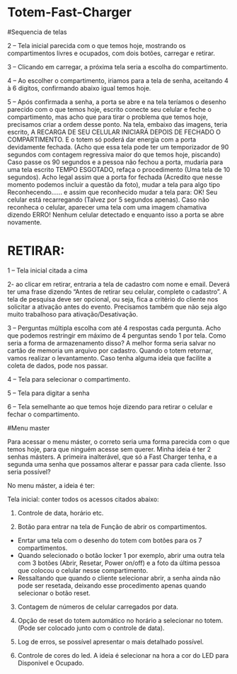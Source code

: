 # Totem-Fast-Charger

#Sequencia de telas

2 – Tela inicial parecida com o que temos hoje, mostrando os compartimentos livres e
ocupados, com dois botões, carregar e retirar.

3 – Clicando em carregar, a próxima tela seria a escolha do compartimento.

4 – Ao escolher o compartimento, iriamos para a tela de senha, aceitando 4 à 6 digitos,
confirmando abaixo igual temos hoje.

5 – Após confirmada a senha, a porta se abre e na tela teríamos o desenho parecido com o que
temos hoje, escrito conecte seu celular e feche o compartimento, mas acho que para tirar o
problema que temos hoje, precisamos criar a ordem desse ponto. Na tela, embaixo das imagens, teria escrito, A RECARGA DE SEU CELULAR INICIARÁ DEPOIS DE FECHADO O COMPARTIMENTO. E o totem só poderá dar energia com a porta devidamente fechada. (Acho que essa tela pode ter um temporizador de 90 segundos com contagem regressiva maior do que temos hoje, piscando) Caso passe os 90 segundos e a pessoa não fechou a porta, mudaria para uma tela escrito TEMPO ESGOTADO, refaça o procedimento
(Uma tela de 10 segundos). Acho legal assim que a porta for fechada (Acredito que nesse momento podemos incluir a questão da foto), mudar a tela para algo tipo Reconhecendo...... e assim que reconhecido mudar a tela para: OK! Seu celular está recarregando (Talvez por 5 segundos apenas). Caso não reconheca o celular, aparecer uma tela com uma imagem chamativa dizendo ERRO! Nenhum celular detectado e enquanto isso a porta se abre novamente.

# RETIRAR:

1 – Tela inicial citada a cima

2- ao clicar em retirar, entraria a tela de cadastro com nome e email. Deverá ter uma frase dizendo “Antes de retirar seu celular, complete o cadastro”. A tela de pesquisa deve ser opcional, ou seja, fica a critério do cliente nos solicitar a ativação antes do evento. Precisamos também que não seja algo muito trabalhoso para ativação/Desativação.

3 – Perguntas múltipla escolha com até 4 respostas cada pergunta. Acho que podemos restringir em máximo de 4 perguntas sendo 1 por tela. Como seria a forma de armazenamento disso? A melhor forma seria salvar no cartão de memoria um arquivo por cadastro. Quando o totem retornar, vamos realizar o levantamento. Caso tenha alguma ideia que facilite a coleta de dados, pode nos passar.

4 – Tela para selecionar o compartimento.

5 – Tela para digitar a senha

6 – Tela semelhante ao que temos hoje dizendo para retirar o celular e fechar o
compartimento.

#Menu master

Para acessar o menu máster, o correto seria uma forma parecida com o que temos hoje, para que ninguém acesse sem querer. Minha ideia é ter 2 senhas másters. A primeira inalterável, que só a Fast Charger tenha, e a segunda uma senha que possamos alterar e passar para cada cliente. Isso seria possível?

No menu máster, a ideia é ter:

Tela inicial: conter todos os acessos citados abaixo:

1. Controle de data, horário etc.

2. Botão para entrar na tela de Função de abrir os compartimentos.
- Enrtar uma tela com o desenho do totem com botões para os 7 compartimentos.
- Quando selecionado o botão locker 1 por exemplo, abrir uma outra tela com 3 botões (Abrir, Resetar, Power on/off) e a foto da última pessoa que colocou o celular nesse compartimento.
- Ressaltando que quando o cliente selecionar abrir, a senha ainda não pode ser resetada, deixando esse procedimento apenas quando selecionar o botão reset.

3. Contagem de números de celular carregados por data.

4. Opção de reset do totem automático no horário a selecionar no totem. (Pode ser colocado junto com o controle de data).

5. Log de erros, se possível apresentar o mais detalhado possível.

6. Controle de cores do led. A ideia é selecionar na hora a cor do LED para Disponivel e Ocupado.
